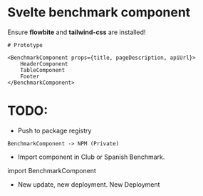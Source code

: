 # Svelte benchmark component
Ensure **flowbite** and **tailwind-css** are installed!

```Svelte
# Prototype

<BenchmarkComponent props={title, pageDescription, apiUrl}>
    HeaderComponent
    TableComponent
    Footer
</BenchmarkComponent>

```
# TODO:

- Push to package registry
```
BenchmarkComponent -> NPM (Private)
```

- Import component in Club or Spanish Benchmark.

import BenchmarkComponent 

- New update, new deployment.
New Deployment 


